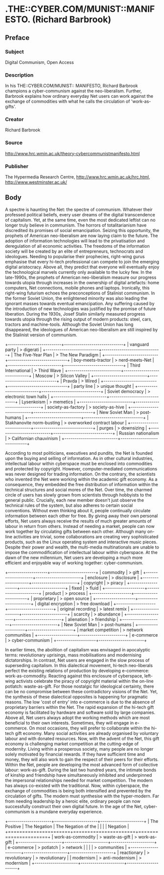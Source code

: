 .THE::CYBER.COM/MUNIST::MANIFESTO. (Richard Barbrook)
=======================================================

Preface
-------

### Subject

Digital Communism, Open Access

### Description

In his THE::CYBER.COM/MUNIST:: MANIFESTO, Richard Barbrook champions a
cyber-communism against the neo-liberalism. Further, Barbrook explains
how ordinary everyday Net users can work against the exchange of
commodities with what he calls the circulation of 'work-as-gifts'.

### Creator

Richard Barbrook

### Source

<http://www.hrc.wmin.ac.uk/theory-cybercommunistmanifesto.html>

### Publisher

The Hypermedia Research Centre, <http://www.hrc.wmin.ac.uk/hrc.html>,
<http://www.westminster.ac.uk/>

Body
----

A spectre is haunting the Net: the spectre of communism. Whatever their
professed political beliefs, every user dreams of the digital
transcendence of capitalism. Yet, at the same time, even the most
dedicated leftist can no longer truly believe in communism. The horrors
of totalitarianism have discredited its promises of social emancipation.
Seizing this opportunity, the prophets of American neo-liberalism are
now laying claim to the future. The adoption of information technologies
will lead to the privatisation and deregulation of all economic
activities. The freedoms of the information society will be created by
an elite of entrepreneurs, technocrats and ideologues. Needing to
popularise their prophecies, right-wing gurus emphasise that every
hi-tech professional can compete to join the emerging digital
aristocracy. Above all, they predict that everyone will eventually enjoy
the technological marvels currently only available to the lucky few. In
the late-1990s, the prophets of American neo-liberalism measure our
progress towards utopia through increases in the ownership of digital
artefacts: home computers, Net connections, mobile phones and laptops.
Ironically, this right-wing futurism echoes the preconceptions of
Stalinist communism. In the former Soviet Union, the enlightened
minority was also leading the ignorant masses towards eventual
emancipation. Any suffering caused by the introduction of new
technologies was justified by the promise of future liberation. During
the 1930s, Josef Stalin similarly measured progress towards utopia
through the rising output of modern products: steel, cars, tractors and
machine-tools. Although the Soviet Union has long disappeared, the
ideologues of American neo-liberalism are still inspired by the
Stalinist version of communism.

+---------------------------+------------------------------+
| vanguard party            | > digerati                   |
+---------------------------+------------------------------+
| The Five-Year Plan        | > The New Paradigm           |
+---------------------------+------------------------------+
| boy-meets-tractor         | > nerd-meets-Net             |
+---------------------------+------------------------------+
| Third International       | > Third Wave                 |
+---------------------------+------------------------------+
| Moscow                    | > Silicon Valley             |
+---------------------------+------------------------------+
| Pravda                    | > Wired                      |
+---------------------------+------------------------------+
| party line                | > unique thought             |
+---------------------------+------------------------------+
| Soviet democracy          | > electronic town halls      |
+---------------------------+------------------------------+
| Lysenkoism                | > memetics                   |
+---------------------------+------------------------------+
| society-as-factory        | > society-as-hive            |
+---------------------------+------------------------------+
| New Soviet Man            | > post-humans                |
+---------------------------+------------------------------+
| Stakhanovite norm-busting | > overworked contract labour |
+---------------------------+------------------------------+
| purges                    | > downsizing                 |
+---------------------------+------------------------------+
| Russian nationalism       | > Californian chauvinism     |
+---------------------------+------------------------------+

According to most politicians, executives and pundits, the Net is
founded upon the buying and selling of information. As in other cultural
industries, intellectual labour within cyberspace must be enclosed into
commodities and protected by copyright. However, computer-mediated
communications was never designed for trading information. On the
contrary, the scientists who invented the Net were working within the
academic gift economy. As a consequence, they embedded the free
distribution of information within the technical structures and social
mores of the Net. Over time, the charmed circle of users has slowly
grown from scientists through hobbyists to the general public.
Crucially, each new member doesn't just observe the technical rules of
the system, but also adheres to certain social conventions. Without even
thinking about it, people continually circulate information between each
other for free. By giving away their own personal efforts, Net users
always receive the results of much greater amounts of labour in return
from others. Instead of needing a market, people can now work together
by circulating gifts between each other. Although many on-line
activities are trivial, some collaborations are creating very
sophisticated products, such as the Linux operating system and
interactive music pieces. Despite their power and wealth, the
multi-media multinationals are unable to impose the commodification of
intellectual labour within cyberspace. At the dawn of the new
millennium, Net users are developing a much more efficient and enjoyable
way of working together: cyber-communism.

+--------------------+-----------------------+
| commodity          | > gift                |
+--------------------+-----------------------+
| enclosure          | > disclosure          |
+--------------------+-----------------------+
| copyright          | > piracy              |
+--------------------+-----------------------+
| fixed              | > fluid               |
+--------------------+-----------------------+
| product            | > process             |
+--------------------+-----------------------+
| proprietary        | > open source         |
+--------------------+-----------------------+
| digital encryption | > free download       |
+--------------------+-----------------------+
| original recording | > latest remix        |
+--------------------+-----------------------+
| scarcity           | > abundance           |
+--------------------+-----------------------+
| alienation         | > friendship          |
+--------------------+-----------------------+
| New Soviet Man     | > post-humans         |
+--------------------+-----------------------+
| market competition | > network communities |
+--------------------+-----------------------+
| e-commerce         | > cyber-communism     |
+--------------------+-----------------------+

In earlier times, the abolition of capitalism was envisaged in
apocalyptic terms: revolutionary uprisings, mass mobilisations and
modernising dictatorships. In contrast, Net users are engaged in the
slow process of superseding capitalism. In this dialectical movement,
hi-tech neo-liberals perfect the existing relations of production by
developing e-commerce: work-as-commodity. Reacting against this
enclosure of cyberspace, left-wing activists celebrate the piracy of
copyright material within the on-line potlatch: waste-as-gift. For those
nostalgic for ideological certainty, there can be no compromise between
these contradictory visions of the Net. Yet, the synthesis of these
dialectical opposites is happening for pragmatic reasons. The low 'cost
of entry' into e-commerce is due to the absence of proprietary barriers
within the Net. The rapid expansion of the hi-tech gift economy is
facilitated by hardware and software sold by large companies. Above all,
Net users always adopt the working methods which are most beneficial to
their own interests. Sometimes, they will engage in e-commerce. On most
occasions, they will prefer to collaborate within the hi-tech gift
economy. Many social activities are already organised by voluntary
labour and with donated resources. Now, with the advent of the Net, this
gift economy is challenging market competition at the cutting-edge of
modernity. Living within a prosperous society, many people are no longer
solely motivated by financial rewards. If they have sufficient time and
money, they will also work to gain the respect of their peers for their
efforts. Within the Net, people are developing the most advanced form of
collective labour: work-as-gift. During the last two hundred years, the
intimate bonds of kinship and friendship have simultaneously inhibited
and underpinned the impersonal relationships needed for market
competition. The modern has always co-existed with the traditional. Now,
within cyberspace, the exchange of commodities is being both intensified
and prevented by the circulation of gifts. The modern must synthesise
with the hyper-modern. Far from needing leadership by a heroic elite,
ordinary people can now successfully construct their own digital future.
In the age of the Net, cyber-communism is a mundane everyday experience.

+----------------------+----------------------+----------------------+
| The Positive         | The Negation         | The Negation of the  |
|                      |                      | Negation             |
+======================+======================+======================+
| work-as-commodity    | > waste-as-gift      | > work-as-gift       |
+----------------------+----------------------+----------------------+
| e-commerce           | > potlatch           | > network            |
|                      |                      | > communities        |
+----------------------+----------------------+----------------------+
| reactionary          | > revolutionary      | > revolutionary      |
| modernism            | > anti-modernism     | > modernism          |
+----------------------+----------------------+----------------------+
